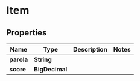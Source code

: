 

# Item


## Properties

| Name | Type | Description | Notes |
|------------ | ------------- | ------------- | -------------|
|**parola** | **String** |  |  |
|**score** | **BigDecimal** |  |  |



